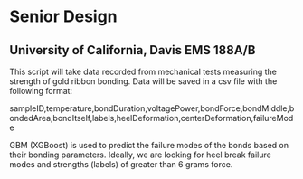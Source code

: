 # Senior Design
## University of California, Davis EMS 188A/B

This script will take data recorded from mechanical tests measuring the strength of gold ribbon bonding.  Data will be saved in a csv file with the following format:

sampleID,temperature,bondDuration,voltagePower,bondForce,bondMiddle,bondedArea,bondItself,labels,heelDeformation,centerDeformation,failureMode

GBM (XGBoost) is used to predict the failure modes of the bonds based on their bonding parameters.  Ideally, we are looking for heel break failure modes and strengths (labels) of greater than 6 grams force.
